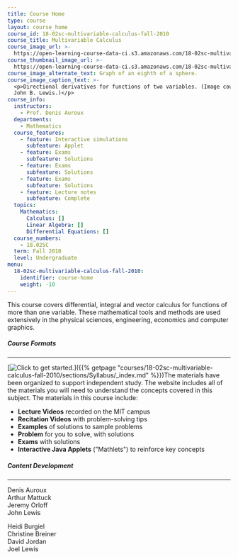 ```yaml
---
title: Course Home
type: course
layout: course_home
course_id: 18-02sc-multivariable-calculus-fall-2010
course_title: Multivariable Calculus
course_image_url: >-
  https://open-learning-course-data-ci.s3.amazonaws.com/18-02sc-multivariable-calculus-fall-2010/98f7f76b373d20b5c3f849016d8ff5a1_18-02scf10.jpg
course_thumbnail_image_url: >-
  https://open-learning-course-data-ci.s3.amazonaws.com/18-02sc-multivariable-calculus-fall-2010/912bb291e7f3e8c701065c6647495376_18-02scf10-th.jpg
course_image_alternate_text: Graph of an eighth of a sphere.
course_image_caption_text: >-
  <p>Directional derivatives for functions of two variables. (Image courtesy of
  John B. Lewis.)</p>
course_info:
  instructors:
    - Prof. Denis Auroux
  departments:
    - Mathematics
  course_features:
    - feature: Interactive simulations
      subfeature: Applet
    - feature: Exams
      subfeature: Solutions
    - feature: Exams
      subfeature: Solutions
    - feature: Exams
      subfeature: Solutions
    - feature: Lecture notes
      subfeature: Complete
  topics:
    Mathematics:
      Calculus: []
      Linear Algebra: []
      Differential Equations: []
  course_numbers:
    - 18.02SC
  term: Fall 2010
  level: Undergraduate
menu:
  18-02sc-multivariable-calculus-fall-2010:
    identifier: course-home
    weight: -10
---
```

This course covers differential, integral and vector calculus for functions of more than one variable. These mathematical tools and methods are used extensively in the physical sciences, engineering, economics and computer graphics.
##### Course Formats

* * *

[![Click to get started.](/images/button_start.png)]({{% getpage "courses/18-02sc-multivariable-calculus-fall-2010/sections/Syllabus/_index.md" %}})The materials have been organized to support independent study. The website includes all of the materials you will need to understand the concepts covered in this subject. The materials in this course include:

*   **Lecture Videos** recorded on the MIT campus
*   **Recitation Videos** with problem-solving tips
*   **Examples** of solutions to sample problems
*   **Problem** for you to solve, with solutions
*   **Exams** with solutions
*   **Interactive Java Applets** ("Mathlets") to reinforce key concepts

##### Content Development

* * *

Denis Auroux  
Arthur Mattuck  
Jeremy Orloff  
John Lewis

Heidi Burgiel  
Christine Breiner  
David Jordan  
Joel Lewis